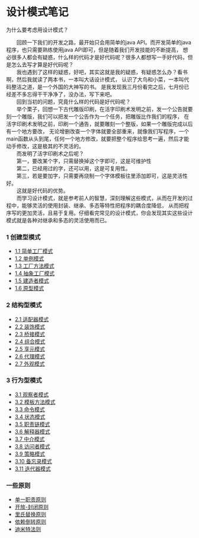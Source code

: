 设计模式笔记
===

为什么要考虑用设计模式？<br>

&emsp;&emsp;回顾一下我们的开发之路，最开始只会用简单的java API。而开发简单的java程序，也只需要熟练使用java API即可，但是随着我们开发技能的不断提高，
想必很多人都会有疑惑，什么样的代码才是好代码呢？很多人都想写一手好代码，但是怎么去写才算是好代码呢？<br>
&emsp;&emsp;我也遇到了这样的疑惑，好吧，其实这就是我的疑惑，有疑惑怎么办？看书啊，然后我就读了两本书，一本叫大话设计模式，
认识了大鸟和小菜，一本叫代码整洁之道，是一个外国的大神写的书。
是我发现我三月份看完之后，七月份已经差不多忘得干干净净了，没办法，写下来吧。<br>
&emsp;&emsp;回到当初的问题，究竟什么样的代码是好代码呢？<br>
&emsp;&emsp;举个栗子，回想一下古代雕版印刷，在活字印刷术发明之前，发一个公告就要刻一个雕版，我们可以把发一个公告作为一个任务，把雕版比作我们的程序，
在活字印刷术发明之前，印刷一个通告，就要雕刻一个整版，如果一个雕版完成以后有一个地方要改，
无论增删改查一个字体就要全部重来，就像我们写程序，一个main函数从头到尾，任何一个地方修改，就要把整个程序给思考一遍，然后才能动手修改，这是极其的不灵活的。<br>
&emsp;&emsp;而发明了活字印刷术之后呢？<br>
&emsp;&emsp;第一，要改某个字，只需替换掉这个字即可，这是可维护性<br>
&emsp;&emsp;第二，已经用过的字，还可以用，这是可复用性。<br>
&emsp;&emsp;第三，若是要加字，只需要再烧制一个字体模板往里添加即可，这是灵活性好。<br>
&emsp;&emsp;这就是好代码的优势。<br>
&emsp;&emsp;而学习设计模式，就是参考前人的智慧，深刻理解这些模式，从而在开发的过程中，能够灵活的使用封装、继承、多态等特性把程序的耦合度降低，
从而把程序写的更加灵活，且易于复用。仔细看完常见的设计模式，你会发现其实这些设计模式就是各种对继承和多态的灵活使用而已。<br>

### 1 创建型模式
- [1.1 简单工厂模式](https://github.com/zhangonga/design-patterns/blob/master/md/create1_simple_factory_patterns.md)
- [1.2 单例模式]()
- [1.3 工厂方法模式](https://github.com/zhangonga/design-patterns/blob/master/md/create3_factory_method_patterns.md)
- [1.4 抽象工厂模式](https://github.com/zhangonga/design-patterns/blob/master/md/create4_abstract_factory.md)
- [1.5 建造者模式](https://github.com/zhangonga/design-patterns/blob/master/md/create5_builder_patterns.md)
- [1.6 原型模式](https://github.com/zhangonga/design-patterns/blob/master/md/create6_prototype_patterns.md)

### 2 结构型模式
- [2.1 适配器模式]()
- [2.2 装饰模式](https://github.com/zhangonga/design-patterns/blob/master/md/structure2_decorator_patterns.md)
- [2.3 桥接模式]()
- [2.4 组合模式]()
- [2.5 享元模式]()
- [2.6 代理模式](https://github.com/zhangonga/design-patterns/blob/master/md/structure6_proxy_patterns.md)
- [2.7 外观模式](https://github.com/zhangonga/design-patterns/blob/master/md/structure7_facade_patterns.md)

### 3 行为型模式
- [3.1 观察者模式](https://github.com/zhangonga/design-patterns/blob/master/md/behavior1_publish_subscribe_patterns.md)
- [3.2 模板方法模式](https://github.com/zhangonga/design-patterns/blob/master/md/behavior2_template_method_patterns.md)
- [3.3 命令模式]()
- [3.4 状态模式]()
- [3.5 职责链模式]()
- [3.6 解释器模式]()
- [3.7 中介模式]()
- [3.8 访问者模式]()
- [3.9 策略模式](https://github.com/zhangonga/design-patterns/blob/master/md/behavior9_strategy_patterns.md)
- [3.10 备忘录模式]()
- [3.11 迭代器模式]()

### 一些原则
- [单一职责原则](https://github.com/zhangonga/design-patterns/blob/master/md/some_principle.md#%E5%8D%95%E4%B8%80%E8%81%8C%E8%B4%A3%E5%8E%9F%E5%88%99single-responsibility-principle)
- [开放-封闭原则](https://github.com/zhangonga/design-patterns/blob/master/md/some_principle.md#%E5%BC%80%E6%94%BE-%E5%B0%81%E9%97%AD%E5%8E%9F%E5%88%99open-closeed-principle)
- [里氏替换原则](https://github.com/zhangonga/design-patterns/blob/master/md/some_principle.md#%E9%87%8C%E6%B0%8F%E6%9B%BF%E6%8D%A2%E5%8E%9F%E5%88%99liskov-substitution-pricciple)
- [依赖倒转原则](https://github.com/zhangonga/design-patterns/blob/master/md/some_principle.md#%E4%BE%9D%E8%B5%96%E5%80%92%E8%BD%AC%E5%8E%9F%E5%88%99dependency-inversion-principle)
- [迪米特法则](https://github.com/zhangonga/design-patterns/blob/master/md/some_principle.md#%E8%BF%AA%E7%B1%B3%E7%89%B9%E6%B3%95%E5%88%99law-of-demeter)
